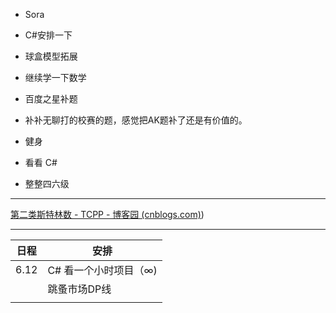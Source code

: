 - Sora

- C#安排一下

- 球盒模型拓展

- 继续学一下数学

- 百度之星补题

- 补补无聊打的校赛的题，感觉把AK题补了还是有价值的。

- 健身

- 看看 C#

- 整整四六级

---

[第二类斯特林数 - TCPP - 博客园 (cnblogs.com)](https://www.cnblogs.com/TCPP/p/13887823.html))

---

| 日程   | 安排                   |
| ---- | -------------------- |
| 6.12 | C# 看一个小时项目（$\infty$) |
|      | 跳蚤市场DP线              |
|      |                      |
